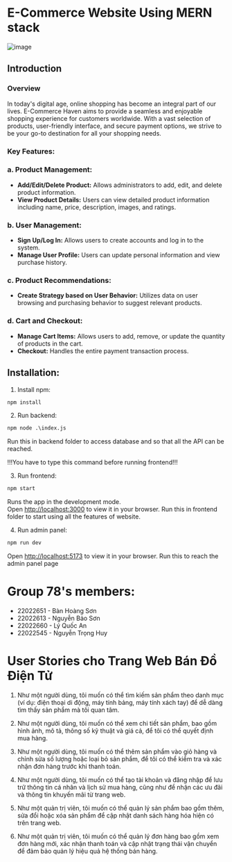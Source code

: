 # E-Commerce Website Using MERN stack

![image](https://github.com/nguyenbaoson/software_engineering_2024/assets/125812602/01a48194-9be9-46a5-ae77-dcef97c89ebb)



## Introduction
### Overview
In today's digital age, online shopping has become an integral part of our lives. E-Commerce Haven aims to provide a seamless and enjoyable shopping experience for customers worldwide. With a vast selection of products, user-friendly interface, and secure payment options, we strive to be your go-to destination for all your shopping needs.
### Key Features:

### **a. Product Management:**

- **Add/Edit/Delete Product:** Allows administrators to add, edit, and delete product information.
- **View Product Details:** Users can view detailed product information including name, price, description, images, and ratings.

### **b. User Management:**

- **Sign Up/Log In:** Allows users to create accounts and log in to the system.
- **Manage User Profile:** Users can update personal information and view purchase history.

### **c. Product Recommendations:**

- **Create Strategy based on User Behavior:** Utilizes data on user browsing and purchasing behavior to suggest relevant products.

### **d. Cart and Checkout:**

- **Manage Cart Items:** Allows users to add, remove, or update the quantity of products in the cart.
- **Checkout:** Handles the entire payment transaction process.
## Installation:
1. Install npm:
```python 
npm install
```
2. Run backend:
```python 
npm node .\index.js
```
Run this in backend folder to access database and so that all the API can be reached.

 !!!You have to type this command before running frontend!!!

3. Run frontend:
```python 
npm start
```
Runs the app in the development mode.\
Open [http://localhost:3000](http://localhost:3000) to view it in your browser.
Run this in frontend folder to start using all the features of website.

4. Run admin panel:
```python 
npm run dev 
```
Open [http://localhost:5173](http://localhost:5173) to view it in your browser.
Run this to reach the admin panel page

# Group 78's members:
* 22022651 - Bàn Hoàng Sơn
* 22022613 - Nguyễn Bảo Sơn 
* 22022660 - Lý Quốc An
* 22022545 - Nguyễn Trọng Huy

# User Stories cho Trang Web Bán Đồ Điện Tử

1. Như một người dùng, tôi muốn có thể tìm kiếm sản phẩm theo danh mục (ví dụ: điện thoại di động, máy tính bảng, máy tính xách tay) để dễ dàng tìm thấy sản phẩm mà tôi quan tâm.

2. Như một người dùng, tôi muốn có thể xem chi tiết sản phẩm, bao gồm hình ảnh, mô tả, thông số kỹ thuật và giá cả, để tôi có thể quyết định mua hàng.

3. Như một người dùng, tôi muốn có thể thêm sản phẩm vào giỏ hàng và chỉnh sửa số lượng hoặc loại bỏ sản phẩm, để tôi có thể kiểm tra và xác nhận đơn hàng trước khi thanh toán.

4. Như một người dùng, tôi muốn có thể tạo tài khoản và đăng nhập để lưu trữ thông tin cá nhân và lịch sử mua hàng, cũng như để nhận các ưu đãi và thông tin khuyến mãi từ trang web.

5. Như một quản trị viên, tôi muốn có thể quản lý sản phẩm bao gồm thêm, sửa đổi hoặc xóa sản phẩm để cập nhật danh sách hàng hóa hiện có trên trang web.

6. Như một quản trị viên, tôi muốn có thể quản lý đơn hàng bao gồm xem đơn hàng mới, xác nhận thanh toán và cập nhật trạng thái vận chuyển để đảm bảo quản lý hiệu quả hệ thống bán hàng.

